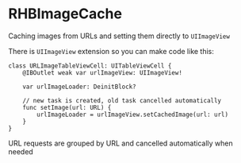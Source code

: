 # RHBImageCache

Caching images from URLs and setting them directly to ```UIImageView```

There is ```UIImageView``` extension so you can make code like this:

```
class URLImageTableViewCell: UITableViewCell {
    @IBOutlet weak var urlImageView: UIImageView!    
    
    var urlImageLoader: DeinitBlock?

    // new task is created, old task cancelled automatically
    func setImage(url: URL) {
        urlImageLoader = urlImageView.setCachedImage(url: url)
    }
}
```
URL requests are grouped by URL and cancelled automatically when needed
